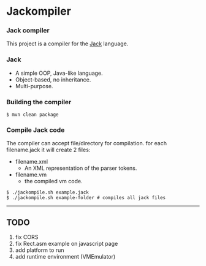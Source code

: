 # Jackompiler
### Jack compiler

This project is a compiler for the [Jack](https://drive.google.com/file/d/1rbHGZV8AK4UalmdJyivgt0fpPiD1Q6Vk/view)
 language.

### Jack
* A simple OOP, Java-like language.
* Object-based, no inheritance.
* Multi-purpose.

### Building the compiler
```
$ mvn clean package
```
### Compile Jack code
The compiler can accept file/directory for compilation.
for each filename.jack it will create 2 files:
* filename.xml
  * An XML representation of the parser tokens.
* filename.vm
  * the compiled vm code.
```
$ ./jackompile.sh example.jack
$ ./jackompile.sh example-folder # compiles all jack files
```
***



## TODO
1. fix CORS
2. fix Rect.asm example on javascript page
3. add platform to run
4. add runtime environment (VMEmulator)

